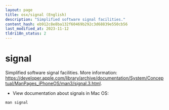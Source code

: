 ```yaml
---
layout: page
title: osx/signal (English)
description: "Simplified software signal facilities."
content_hash: eb912c8e8ba132f60469b292c3d68839e550cb56
last_modified_at: 2023-11-12
tldri18n_status: 2
---
```

# signal

Simplified software signal facilities.
More information: <https://developer.apple.com/library/archive/documentation/System/Conceptual/ManPages_iPhoneOS/man3/signal.3.html>.

- View documentation about signals in Mac OS:

`man signal`
